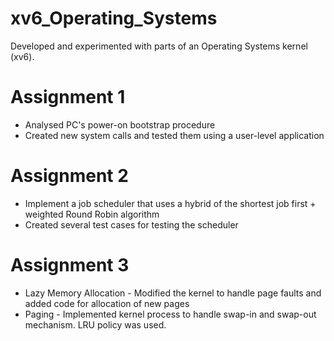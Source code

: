 # xv6_Operating_Systems

Developed and experimented with parts of an Operating Systems kernel (xv6).

# Assignment 1
* Analysed PC's power-on bootstrap procedure
* Created new system calls and tested them using a user-level application

# Assignment 2
* Implement a job scheduler that uses a hybrid of the shortest job first + weighted Round Robin algorithm
* Created several test cases for testing the scheduler

# Assignment 3
* Lazy Memory Allocation - Modified the kernel to handle page faults and added code for allocation of new pages
* Paging - Implemented kernel process to handle swap-in and swap-out mechanism. LRU policy was used.

